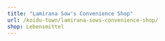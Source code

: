 ```yaml
---
title: "Lamirana Sow's Convenience Shop"
url: /koidu-town/lamirana-sows-convenience-shop/
shop: Lebensmittel
---
```

